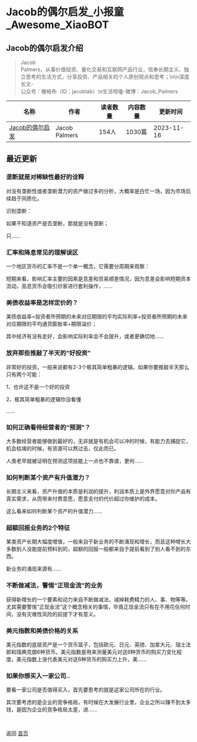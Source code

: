 # Jacob的偶尔启发_小报童_Awesome_XiaoBOT

## Jacob的偶尔启发介绍
> Jacob  
Palmers，从事价值投资、量化交易和互联网产品行业，信奉长期主义、独立思考的生活方式，分享投资、产品相关的个人原创观点和思考；\n\n深度长文-  
公众号：雅格布（ID：jacoblab）\n生活唠嗑-微博：Jacob_Palmers  
  


|名称|作者|读者数量|内容数量|更新时间|
|---|---|---|---|---|
|[Jacob的偶尔启发](https://xiaobot.net/p/jacob?refer=9c3f1c95-a052-465a-9902-f6d75080262a)|Jacob Palmers|154人|1030篇|2023-11-16|

## 最近更新
### 垄断就是对稀缺性最好的诠释

对没有垄断性或者垄断潜力的资产做过多的分析，大概率是白忙一场，因为市场后续趋于同质化。

识别垄断：

如果不知道资产是否垄断，那就是没有垄断；

只......

### 汇率和降息常见的理解误区

一个地区货币的汇率不是一个单一概念，它需要分周期来观察：

短期来看，影响汇率主要的因素是息差和贸易顺差情况，因为息差会影响短期资本流动，高息货币会吸引炒家进行套利操作，......

### 美债收益率是怎样定价的？

美债收益率=投资者所预期的未来对应期限的平均实际利率+投资者所预期的未来对应期限的平均通货膨胀率+期限溢价；

其中经济有没有走好，会影响实际利率会不会提升，或者更确切地......

### 放弃那些推敲了半天的“好投资”

非常好的投资，一般来说都有2-3个极其简单粗暴的逻辑，如果你要推敲半天那么只有两个可能：

1、也许这不是一个好的投资

2、极其简单粗暴的逻辑你没看懂

......

### 如何正确看待经营者的“预测”？

大多数经营者能够做到最好的，无非就是有机会可以冲的时候，有能力去捕捉它，机会枯竭的时候，有资源可以熬过去，仅此而已。

人类老早就被证明在预测这项技能上一点也不靠谱，更何......

### 如何判断某个资产有升值潜力？

长期主义来看，资产升值的本质是利润的提升，利润本质上是外界愿意对你产品有真实需求，从而带来付费意愿，愿意支付的代价超过你维护的成本。

这么看来如何判断某个资产的升值潜力......

### 超额回报业务的2个特征

某类资产长期大幅度增值，一般来自于新业务的不断涌现和增长，而且这种增长大多数别人没能提前预料到的，超额的回报一般都来自于提前看到了别人看不到的东西。

新业务的涌现来源有......

### 不断做减法，警惕“正现金流”的业务

获得新增长的一个要素和动力来自不断做减法，减掉耗费精力的人、事、物等等。尤其需要警惕“正现金流”这个概念相关的事情，毕竟正现金流只有在不用花任何时间，没有灾难性风险的前提下才有意义。

### 美元指数和美债价格的关系

美元指数的底层资产是一个货币篮子，包括欧元、日元、英镑、加拿大元、瑞士法郎和瑞典克朗6种货币。美元指数是用来测量美元对这6种货币的购买力变化程度，美元指数上涨代表美元对这6种货币的购买力上升，美......

### 如果你想买入一家公司..

要看一家公司是否值得买入，首先要思考的就是这家公司所在的行业。

其次要考虑的是企业的竞争格局，有时候在大发展行业里，企业之所以赚不到太多钱，是因为企业的竞争格局太差，进......


<a href="https://github.com/Reno9527/awesome-xiaobot" style="color: white; text-decoration: none;">awesome-xiaobot</a>

返回 [首页](../README.md)
